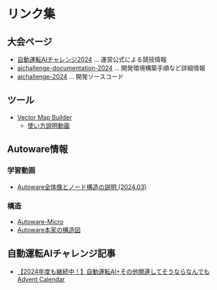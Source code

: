 # リンク集

## 大会ページ
- [自動運転AIチャレンジ2024](https://www.jsae.or.jp/jaaic/2024ver/summary/) … 運営公式による競技情報
- [aichallenge-documentation-2024](https://automotiveaichallenge.github.io/aichallenge-documentation-2024/index.html) … 開発環境構築手順など詳細情報
- [aichallenge-2024](https://github.com/AutomotiveAIChallenge/aichallenge-2024) … 開発ソースコード

## ツール
- [Vector Map Builder](https://tools.tier4.jp/vector_map_builder_ll2/)
  - [使い方説明動画](https://www.youtube.com/watch?v=GvZr707TmuM)

## Autoware情報
### 学習動画
- [Autoware全体像とノード構造の説明 (2024.03)](https://www.youtube.com/watch?v=aNY8f4LKZZE)
### 構造
- [Autoware-Micro](https://automotiveaichallenge.github.io/aichallenge-documentation-2024/development/main-module.html)
- [Autoware本家の構造図](https://autowarefoundation.github.io/autoware-documentation/main/design/autoware-architecture/node-diagram/)

## 自動運転AIチャレンジ記事
- [【2024年度も継続中！】自動運転AI+その他関連してそうならなんでも Advent Calendar](https://qiita.com/advent-calendar/2023/jidounten-ai)
